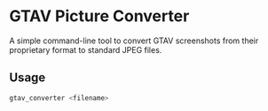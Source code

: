 # GTAV Picture Converter

A simple command-line tool to convert GTAV screenshots from their proprietary format to standard JPEG files.

## Usage

```sh
gtav_converter <filename>
```

